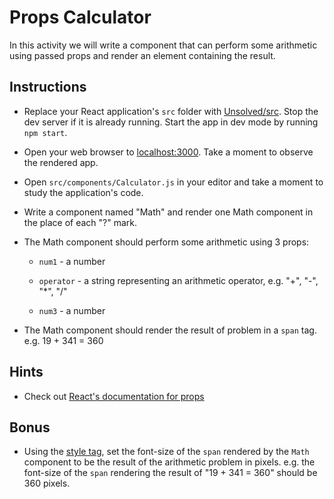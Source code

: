 # Props Calculator

In this activity we will write a component that can perform some arithmetic using passed props and render an element containing the result.

## Instructions

* Replace your React application's `src` folder with [Unsolved/src](Unsolved/src). Stop the dev server if it is already running. Start the app in dev mode by running `npm start`.

* Open your web browser to [localhost:3000](http://localhost:3000). Take a moment to observe the rendered app.

* Open `src/components/Calculator.js` in your editor and take a moment to study the application's code.

* Write a component named "Math" and render one Math component in the place of each "?" mark.

* The Math component should perform some arithmetic using 3 props:

  * `num1` - a number

  * `operator` -  a string representing an arithmetic operator, e.g. "+", "-", "*", "/"

  * `num3` - a number

* The Math component should render the result of problem in a `span` tag. e.g. 19 + 341 = 360

## Hints

* Check out [React's documentation for props](https://facebook.github.io/react/docs/components-and-props.html)

## Bonus

* Using the [style tag](https://facebook.github.io/react/docs/dom-elements.html#style), set the font-size of the `span` rendered by the `Math` component to be the result of the arithmetic problem in pixels. e.g. the font-size of the `span` rendering the result of "19 + 341 = 360" should be 360 pixels.
